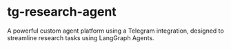 # tg-research-agent
A powerful custom agent platform using a Telegram integration, designed to streamline research tasks using LangGraph Agents.
